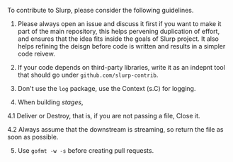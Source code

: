 To contribute to Slurp, please consider the following guidelines.

1. Please always open an issue and discuss it first if you want to make it part of the main repository, this helps pervening duplication of effort, and ensures that the idea fits inside the goals of Slurp project. It also helps refining the deisgn before code is written and results in a simpler code reivew.

2. If your code depends on third-party libraries, write it as an indepnt tool that should go under `github.com/slurp-contrib`.

3. Don't use the `log` package, use the Context (s.C) for logging.

4. When building _stages_, 

  4.1 Deliver or Destroy, that is, if you are not passing a file, Close it.

  4.2 Always assume that the downstream is streaming, so return the file as soon as possible.


5. Use `gofmt -w -s` before creating pull requests.

